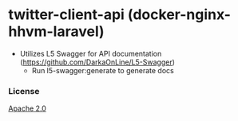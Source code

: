 # twitter-client-api (docker-nginx-hhvm-laravel)

- Utilizes L5 Swagger for API documentation (https://github.com/DarkaOnLine/L5-Swagger)
    - Run l5-swagger:generate to generate docs

### License

[Apache 2.0](http://www.apache.org/licenses/LICENSE-2.0)
